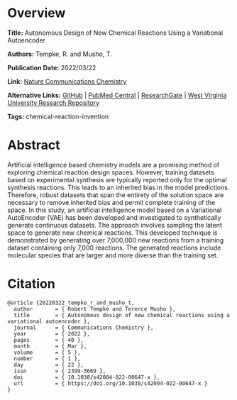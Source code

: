# Overview
**Title:**
Autonomous Design of New Chemical Reactions Using a Variational Autoencoder

**Authors:**
Tempke, R. and Musho, T.

**Publication Date:**
2022/03/22

**Link:**
[Nature Communications Chemistry](https://www.nature.com/articles/s42004-022-00647-x)

**Alternative Links:**
[GitHub](https://github.com/Dr-Musho-Research-Group/AGoRaS) |
[PubMed Central](https://pmc.ncbi.nlm.nih.gov/articles/PMC9814385) |
[ResearchGate](https://www.researchgate.net/publication/359404624_Autonomous_design_of_new_chemical_reactions_using_a_variational_autoencoder) |
[West Virginia University Research Repository](https://researchrepository.wvu.edu/faculty_publications/3103)

**Tags:**
chemical-reaction-invention


# Abstract
Artificial intelligence based chemistry models are a promising method of exploring chemical reaction design spaces.
However, training datasets based on experimental synthesis are typically reported only for the optimal synthesis reactions.
This leads to an inherited bias in the model predictions.
Therefore, robust datasets that span the entirety of the solution space are necessary to remove inherited bias and permit complete training of the space.
In this study, an artificial intelligence model based on a Variational AutoEncoder (VAE) has been developed and investigated to synthetically generate continuous datasets.
The approach involves sampling the latent space to generate new chemical reactions.
This developed technique is demonstrated by generating over 7,000,000 new reactions from a training dataset containing only 7,000 reactions.
The generated reactions include molecular species that are larger and more diverse than the training set.


# Citation
```
@article {20220322_tempke_r_and_musho_t,
  author       = { Robert Tempke and Terence Musho },
  title        = { Autonomous design of new chemical reactions using a variational autoencoder },
  journal      = { Communications Chemistry },
  year         = { 2022 },
  pages        = { 40 },
  month        = { Mar },
  volume       = { 5 },
  number       = { 1 },
  day          = { 22 },
  issn         = { 2399-3669 },
  doi          = { 10.1038/s42004-022-00647-x },
  url          = { https://doi.org/10.1038/s42004-022-00647-x }
}
```
